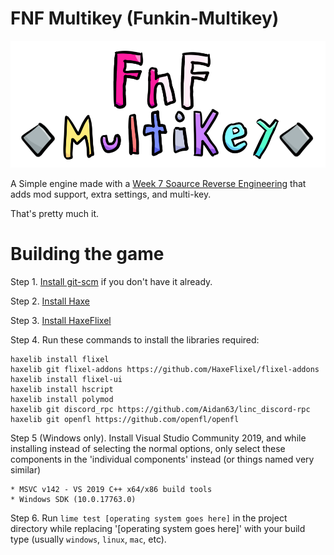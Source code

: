 # FNF Multikey (Funkin-Multikey)

![Logo](art/krita/FNF%20Multikey%20Logo.png)

A Simple engine made with a [Week 7 Soaurce Reverse Engineering](https://github.com/AngelDTF/FNF-NewgroundsPort) that adds mod support, extra settings, and multi-key.

That's pretty much it.

# Building the game

Step 1. [Install git-scm](https://git-scm.com/downloads) if you don't have it already.

Step 2. [Install Haxe](https://haxe.org/download/)

Step 3. [Install HaxeFlixel](https://haxeflixel.com/documentation/install-haxeflixel/)

Step 4. Run these commands to install the libraries required:
```
haxelib install flixel
haxelib git flixel-addons https://github.com/HaxeFlixel/flixel-addons
haxelib install flixel-ui
haxelib install hscript
haxelib install polymod
haxelib git discord_rpc https://github.com/Aidan63/linc_discord-rpc
haxelib git openfl https://github.com/openfl/openfl
```

Step 5 (Windows only). Install Visual Studio Community 2019, and while installing instead of selecting the normal options, only select these components in the 'individual components' instead (or things named very similar)
```
* MSVC v142 - VS 2019 C++ x64/x86 build tools
* Windows SDK (10.0.17763.0)
```

Step 6. Run `lime test [operating system goes here]` in the project directory while replacing '[operating system goes here]' with your build type (usually `windows`, `linux`, `mac`, etc).
